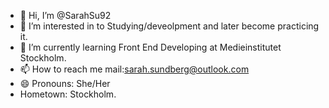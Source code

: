 - 👋 Hi, I’m @SarahSu92
- 👀 I’m interested in to Studying/deveolpment and later become practicing it.
- 🌱 I’m currently learning Front End Developing at Medieinstitutet Stockholm.
- 📫 How to reach me mail:sarah.sundberg@outlook.com
- 😄 Pronouns: She/Her
- Hometown: Stockholm.

<!---
SarahSu92/SarahSu92 is a ✨ special ✨ repository because its `README.md` (this file) appears on your GitHub profile.
You can click the Preview link to take a look at your changes.
--->
